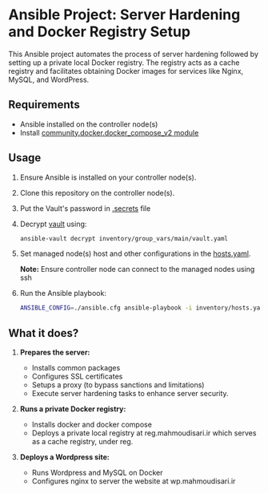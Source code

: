 # Ansible Project: Server Hardening and Docker Registry Setup

This Ansible project automates the process of server hardening followed by setting up a private local Docker registry. The registry acts as a cache registry and facilitates obtaining Docker images for services like Nginx, MySQL, and WordPress.

## Requirements

- Ansible installed on the controller node(s)
- Install [community.docker.docker_compose_v2 module](https://docs.ansible.com/ansible/latest/collections/community/docker/docker_compose_v2_module.html#ansible-collections-community-docker-docker-compose-v2-module)

## Usage

1. Ensure Ansible is installed on your controller node(s).
2. Clone this repository on the controller node(s).
3. Put the Vault's password in [.secrets](.secrets) file
4. Decrypt [vault](inventory/group_vars/main/vault.yaml) using:

    ```bash
    ansible-vault decrypt inventory/group_vars/main/vault.yaml
    ```

5. Set managed node(s) host and other configurations in the [hosts.yaml](inventory/hosts.yaml).

    **Note:** Ensure controller node can connect to the managed nodes using ssh

6. Run the Ansible playbook:

    ```bash
    ANSIBLE_CONFIG=./ansible.cfg ansible-playbook -i inventory/hosts.yaml playbook.yaml
    ```

## What it does?

1. **Prepares the server:**
    - Installs common packages
    - Configures SSL certificates
    - Setups a proxy (to bypass sanctions and limitations)
    - Execute server hardening tasks to enhance server security.

2. **Runs a private Docker registry:**
    - Installs docker and docker compose
    - Deploys a private local registry at reg.mahmoudisari.ir which serves as a cache registry, under reg.

3. **Deploys a Wordpress site:**
    - Runs Wordpress and MySQL on Docker
    - Configures nginx to server the website at wp.mahmoudisari.ir

